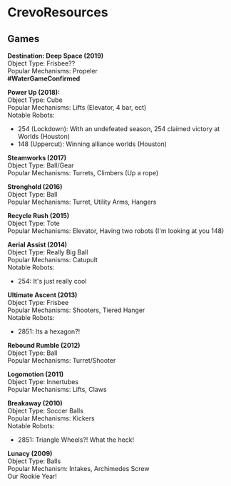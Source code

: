 # CrevoResources

## Games

**Destination: Deep Space (2019)**  
  Object Type: Frisbee??  
  Popular Mechanisms: Propeler  
  **#WaterGameConfirmed**  

**Power Up (2018):**  
  Object Type: Cube  
  Popular Mechanisms: Lifts (Elevator, 4 bar, ect)  
  Notable Robots:  
  * 254 (Lockdown): With an undefeated season, 254 claimed victory at Worlds (Houston)  
  * 148 (Uppercut): Winning alliance worlds (Houston)  
    
**Steamworks (2017)**   
  Object Type: Ball/Gear  
  Popular Mechanisms: Turrets, Climbers (Up a rope)  
  
**Stronghold (2016)**  
  Object Type: Ball  
  Popular Mechanisms: Turret, Utility Arms, Hangers  
  
**Recycle Rush (2015)**  
  Object Type: Tote  
  Popular Mechanisms: Elevator, Having two robots (I'm looking at you 148)  
  
**Aerial Assist (2014)**  
  Object Type: Really Big Ball  
  Popular Mechanisms: Catupult  
  Notable Robots:  
  * 254: It's just really cool  

**Ultimate Ascent (2013)**  
  Object Type: Frisbee  
  Popular Mechanisms: Shooters, Tiered Hanger  
  Notable Robots:  
  * 2851: Its a hexagon?!  
    
**Rebound Rumble (2012)**  
  Object Type: Ball  
  Popular Mechanisms: Turret/Shooter  
  
**Logomotion (2011)**  
  Object Type: Innertubes  
  Popular Mechanisms: Lifts, Claws  
  
**Breakaway (2010)**  
  Object Type: Soccer Balls  
  Popular Mechanisms: Kickers  
  Notable Robots:  
  * 2851: Triangle Wheels?! What the heck!  
  
**Lunacy (2009)**  
  Object Type: Balls  
  Popular Mechanism: Intakes, Archimedes Screw  
  Our Rookie Year!  
